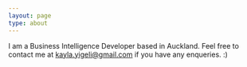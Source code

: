 ```yaml
---
layout: page
type: about
---
```


I am a Business Intelligence Developer based in Auckland.
Feel free to contact me at kayla.yigeli@gmail.com if you have any enqueries. :)
